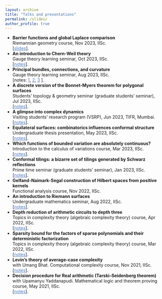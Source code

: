 ```yaml
---
layout: archive
title: "Talks and presentations"
permalink: /slides/
author_profile: true
---
```



* **Barrier functions and global Laplace comparison**\
Riemannian geometry course, Nov 2023, IISc. \
[<a href="/files/Global_Laplace_comparison_minimum_value_principle_Nagaraju_Riemannian_geometry_2023.pdf" target="_blank" style="color: #527bbd; text-decoration: underline">slides</a>]. 
* **An introduction to Chern-Weil theory**\
Gauge theory learning seminar, Oct 2023, IISc. \
[<a href="Global_Laplace_comparison_minimum_value_principle_Nagaraju_Riemannian_geometry_2023.pdf" target="_blank" style="color: #527bbd; text-decoration: underline">notes</a>].
* **Principal bundles, connections, and curvature**\
Gauge theory learning seminar, Aug 2023, IISc. \
[notes:
<a href="Global_Laplace_comparison_minimum_value_principle_Nagaraju_Riemannian_geometry_2023.pdf" target="_blank" style="color: #527bbd; text-decoration: underline">1</a>, 
<a href="Global_Laplace_comparison_minimum_value_principle_Nagaraju_Riemannian_geometry_2023.pdf" target="_blank" style="color: #527bbd; text-decoration: underline">2</a>, 
<a href="Global_Laplace_comparison_minimum_value_principle_Nagaraju_Riemannian_geometry_2023.pdf" target="_blank" style="color: #527bbd; text-decoration: underline">3</a>
]. 
* **A discrete version of the Bonnet-Myers theorem for polygonal surfaces**\
Students’ topology & geometry seminar (graduate students’ seminar), Jul 2023, IISc. \
[<a href="/files/Discrete_Bonnet_Myers_Nagaraju.pdf" target="_blank" style="color: #527bbd; text-decoration: underline">notes</a>].
* **A glimpse into complex dynamics**\
Visiting students’ research program (VSRP), Jun 2023, TIFR, Mumbai. \
[<a href="/files/Complex%20dynamics%20the%20study%20of%20iterated%20holomorphic%20maps.pdf" target="_blank" style="color: #527bbd; text-decoration: underline">notes</a>].
* **Equilateral surfaces: combinatorics influences conformal structure**\
Undergraduate thesis presentation, May 2023, IISc. \
[<a href="Global_Laplace_comparison_minimum_value_principle_Nagaraju_Riemannian_geometry_2023.pdf" target="_blank" style="color: #527bbd; text-decoration: underline">notes</a>].
* **Which functions of bounded variation are absolutely continuous?**\
Introduction to the calculus of variations course, Mar 2023, IISc. \
 [<a href="Global_Laplace_comparison_minimum_value_principle_Nagaraju_Riemannian_geometry_2023.pdf" target="_blank" style="color: #527bbd; text-decoration: underline">notes</a>].
* **Conformal tilings: a bizarre set of tilings generated by Schwarz reflections**\
Prime time seminar (graduate students’ seminar), Jan 2023, IISc. \
[<a href="/files/Conformal_tilings_Nagaraju.pdf" target="_blank" style="color: #527bbd; text-decoration: underline">notes</a>].
* **Gelfand-Naimark-Segal construction of Hilbert spaces from positive kernels**\
Functional analysis course, Nov 2022, IISc.
* **An introduction to Riemann surfaces**\
Undergraduate mathematics seminar, Aug 2022, IISc. \
 [<a href="/files/An_Intro_to_Riemann_Surfaces_Nagaraju.pdf" target="_blank" style="color: #527bbd; text-decoration: underline">notes</a>].
* **Depth reduction of arithmetic circuits to depth three**\
Topics in complexity theory (algebraic complexity theory) course, Apr 2022, IISc. \
[<a href="/files/Depth_reduction_of_arithmetic_circuits_to_depth_three_Mohith_Raju.pdf" target="_blank" style="color: #527bbd; text-decoration: underline">notes</a>].
* **Sparsity bound for the factors of sparse polynomials and their deterministic factorization**\
Topics in complexity theory (algebraic complexity theory) course, Mar 2022, IISc. \
[<a href="/files/Sparsity_bound_for_the_factors_of_sparse_polynomials_and_their_deterministic_factorization_Nagaraju.pdf" target="_blank" style="color: #527bbd; text-decoration: underline">notes</a>].
* **Levin’s theory of average-case complexity**\
with Umang Bhat. Computational complexity course, Nov 2021, IISc. \
[<a href="/files/Average_case_complexity_Mohith_Raju.tex.pdf" target="_blank" style="color: #527bbd; text-decoration: underline">notes</a>].
* **Decision procedure for Real arithmetic (Tarski–Seidenberg theorem)**\
with Upamanyu Yaddanapudi. Mathematical logic and theorem proving course, May 2021, IISc. \
[<a href="/files/Decision_procedure_for_Real_arithmetic_Nagaraju.pdf" target="_blank" style="color: #527bbd; text-decoration: underline">notes</a>].
